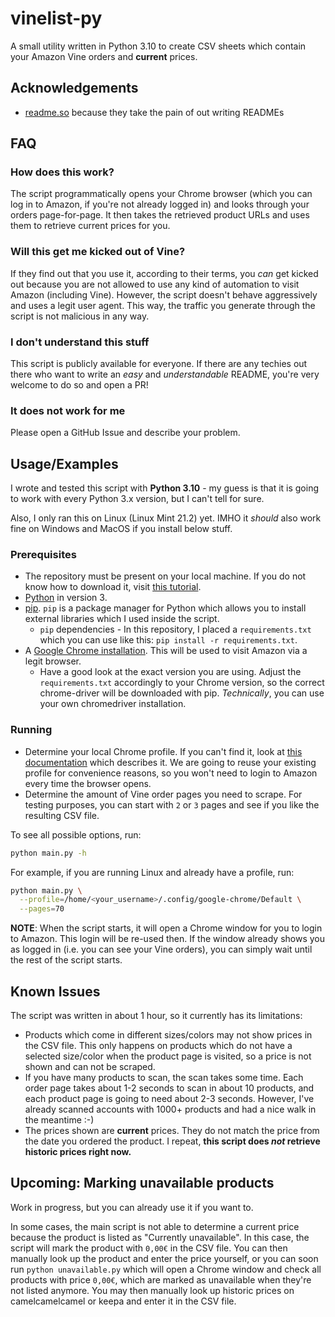 
# vinelist-py

A small utility written in Python 3.10 to create CSV sheets which contain your Amazon Vine orders and **current** prices.

## Acknowledgements

- [readme.so](https://readme.so) because they take the pain of out writing READMEs

## FAQ

### How does this work?

The script programmatically opens your Chrome browser (which you can log in to Amazon, if you're not already logged in) and looks through your orders page-for-page. It then takes the retrieved product URLs and uses them to retrieve current prices for you.

### Will this get me kicked out of Vine?

If they find out that you use it, according to their terms, you _can_ get kicked out because you are not allowed to use any kind of automation to visit Amazon (including Vine). However, the script doesn't behave aggressively and uses a legit user agent. This way, the traffic you generate through the script is not malicious in any way.

### I don't understand this stuff

This script is publicly available for everyone. If there are any techies out there who want to write an _easy_ and _understandable_ README, you're very welcome to do so and open a PR!

### It does not work for me

Please open a GitHub Issue and describe your problem.

## Usage/Examples

I wrote and tested this script with **Python 3.10** - my guess is that it is going to work with every Python 3.x version, but I can't tell for sure.

Also, I only ran this on Linux (Linux Mint 21.2) yet. IMHO it _should_ also work fine on Windows and MacOS if you install below stuff.

### Prerequisites

- The repository must be present on your local machine. If you do not know how to download it, visit [this tutorial](https://docs.github.com/en/repositories/working-with-files/using-files/downloading-source-code-archives).
- [Python](https://www.python.org/downloads/) in version 3.
- [pip](https://pip.pypa.io/en/stable/installation/). `pip` is a package manager for Python which allows you to install external libraries which I used inside the script.
  - `pip` dependencies - In this repository, I placed a `requirements.txt` which you can use like this: `pip install -r requirements.txt`.
- A [Google Chrome installation](https://www.google.com/chrome/). This will be used to visit Amazon via a legit browser.
  - Have a good look at the exact version you are using. Adjust the `requirements.txt` accordingly to your Chrome version, so the correct chrome-driver will be downloaded with pip. _Technically_, you can use your own chromedriver installation.

### Running

- Determine your local Chrome profile. If you can't find it, look at [this documentation](https://chromium.googlesource.com/chromium/src/+/master/docs/user_data_dir.md#Default-Location) which describes it. We are going to reuse your existing profile for convenience reasons, so you won't need to login to Amazon every time the browser opens.
- Determine the amount of Vine order pages you need to scrape. For testing purposes, you can start with `2` or `3` pages and see if you like the resulting CSV file.

To see all possible options, run:

```bash
python main.py -h
```

For example, if you are running Linux and already have a profile, run:

```bash
python main.py \
  --profile=/home/<your_username>/.config/google-chrome/Default \
  --pages=70
```

**NOTE**: When the script starts, it will open a Chrome window for you to login to Amazon. This login will be re-used then. If the window already shows you as logged in (i.e. you can see your Vine orders), you can simply wait until the rest of the script starts.

## Known Issues

The script was written in about 1 hour, so it currently has its limitations:

- Products which come in different sizes/colors may not show prices in the CSV file. This only happens on products which do not have a selected size/color when the product page is visited, so a price is not shown and can not be scraped.
- If you have many products to scan, the scan takes some time. Each order page takes about 1-2 seconds to scan in about 10 products, and each product page is going to need about 2-3 seconds. However, I've already scanned accounts with 1000+ products and had a nice walk in the meantime :-)
- The prices shown are **current** prices. They do not match the price from the date you ordered the product. I repeat, **this script does _not_ retrieve historic prices right now.**

## Upcoming: Marking unavailable products

Work in progress, but you can already use it if you want to.

In some cases, the main script is not able to determine a current price because the product is listed as "Currently unavailable". In this case, the script will mark the product with  `0,00€` in the CSV file. You can then manually look up the product and enter the price yourself, or you can soon run `python unavailable.py` which will open a Chrome window and check all products with price `0,00€`, which are marked as unavailable when they're not listed anymore. You may then manually look up historic prices on camelcamelcamel or keepa and enter it in the CSV file.
